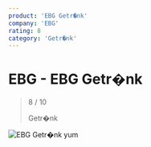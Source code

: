 ```yaml
---
product: 'EBG Getr�nk'
company: 'EBG'
rating: 8
category: 'Getr�nk'
---
```


# EBG - EBG Getr�nk
>
> 8 / 10
>
> Getr�nk

![EBG Getr�nk](./assets/ebg-ebg-getr�nk-e7b66892-6adb-4eee-9e96-3c23fd2568e8.jpg)
yum
